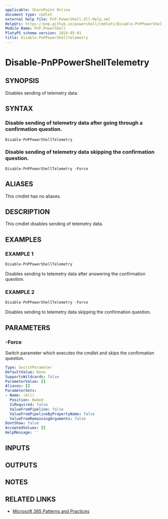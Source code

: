 ```yaml
---
applicable: SharePoint Online
document type: cmdlet
external help file: PnP.PowerShell.dll-Help.xml
HelpUri: https://pnp.github.io/powershell/cmdlets/Disable-PnPPowerShellTelemetry.html
Module Name: PnP.PowerShell
PlatyPS schema version: 2024-05-01
title: Disable-PnPPowerShellTelemetry
---
```


# Disable-PnPPowerShellTelemetry

## SYNOPSIS

Disables sending of telemetry data.

## SYNTAX

### Disable sending of telemetry data after going through a confirmation question.

```
Disable-PnPPowerShellTelemetry
```

### Disable sending of telemetry data skipping the confirmation question.

```
Disable-PnPPowerShellTelemetry -Force
```

## ALIASES

This cmdlet has no aliases.

## DESCRIPTION

This cmdlet disables sending of telemetry data.

## EXAMPLES

### EXAMPLE 1

```powershell
Disable-PnPPowerShellTelemetry
```

Disables sending to telemetry data after answering the confirmation question.

### EXAMPLE 2

```powershell
Disable-PnPPowerShellTelemetry -Force
```

Disables sending to telemetry data skipping the confirmation question.

## PARAMETERS

### -Force

Switch parameter which executes the cmdlet and skips the confirmation question.

```yaml
Type: SwitchParameter
DefaultValue: None
SupportsWildcards: false
ParameterValue: []
Aliases: []
ParameterSets:
- Name: (All)
  Position: Named
  IsRequired: false
  ValueFromPipeline: false
  ValueFromPipelineByPropertyName: false
  ValueFromRemainingArguments: false
DontShow: false
AcceptedValues: []
HelpMessage: ''
```

## INPUTS

## OUTPUTS

## NOTES

## RELATED LINKS

- [Microsoft 365 Patterns and Practices](https://aka.ms/m365pnp)
